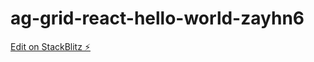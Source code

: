 # ag-grid-react-hello-world-zayhn6

[Edit on StackBlitz ⚡️](https://stackblitz.com/edit/ag-grid-react-hello-world-zayhn6)